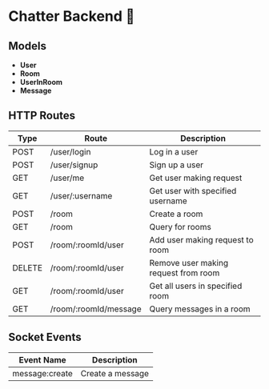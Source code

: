 # Chatter Backend 💬

## Models

- **User** 
- **Room**
- **UserInRoom**
- **Message**

## HTTP Routes

| Type   | Route                 | Description                          |
|--------|-----------------------|--------------------------------------|
| POST   | /user/login           | Log in a user                        |
| POST   | /user/signup          | Sign up a user                       |
| GET    | /user/me              | Get user making request              |
| GET    | /user/:username       | Get user with specified username     |
| POST   | /room                 | Create a room                        |
| GET    | /room                 | Query for rooms                      |
| POST   | /room/:roomId/user    | Add user making request to room      |
| DELETE | /room/:roomId/user    | Remove user making request from room |
| GET    | /room/:roomId/user    | Get all users in specified room      |
| GET    | /room/:roomId/message | Query messages in a room             |


## Socket Events

| Event Name     | Description      |
|----------------|------------------|
| message:create | Create a message |
